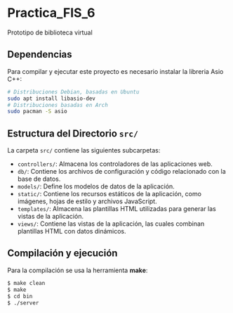 # Practica_FIS_6

Prototipo de biblioteca virtual

## Dependencias

Para compilar y ejecutar este proyecto es necesario instalar la libreria Asio C++:

```sh
# Distribuciones Debian, basadas en Ubuntu
sudo apt install libasio-dev
# Distribuciones basadas en Arch
sudo pacman -S asio
```

## Estructura del Directorio `src/`

La carpeta `src/` contiene las siguientes subcarpetas:

- `controllers/`: Almacena los controladores de las aplicaciones web.
- `db/`: Contiene los archivos de configuración y código relacionado con la base de datos.
- `models/`: Define los modelos de datos de la aplicación.
- `static/`: Contiene los recursos estáticos de la aplicación, como imágenes, hojas de estilo y archivos JavaScript.
- `templates/`: Almacena las plantillas HTML utilizadas para generar las vistas de la aplicación.
- `views/`: Contiene las vistas de la aplicación, las cuales combinan plantillas HTML con datos dinámicos.

## Compilación y ejecución

Para la compilación se usa la herramienta **make**:

```sh
$ make clean
$ make
$ cd bin
$ ./server
```
